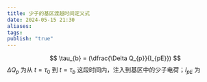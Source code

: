 ```yaml
---
title: 少子的基区渡越时间定义式
date: 2024-05-15 21:30
aliases: 
tags: 
publish: "true"
---
```

$$
\tau_{b} = (\dfrac{\Delta Q_{p}}{I_{pE}})
$$
$\Delta Q_{p}$ 为从 $t=\tau_{0}$ 到 $t=\tau_{b}$ 这段时间内，注入到基区中的少子电荷；$I_{pE}$ 为
